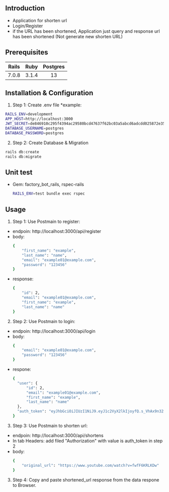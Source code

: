 ## Introduction
- Application for shorten url
- Login/Register
- if the URL has been shortened, Application just query and response url has been shortened (Not generate new shorten URL)

## Prerequisites

  |       Rails       |      Ruby        | Postgres     |
  | :------------:|:-------------:|:-----:|
  |    7.0.8          |        3.1.4       |  13    |

## Installation & Configuration

  1. Step 1: Create .env file *example:

  ```sh
  RAILS_ENV=development
  APP_HOST=http://localhost:3000
  JWT_SECRET=de846910c295f4394ac29580bcd47637f62bc03a5abcd6adcdd025872e35af11526d577a0886b2d2973cc8b8b957457b0ceea6399e4d38f96ecec1f446cac7c1
  DATABASE_USERNAME=postgres
  DATABASE_PASSWORD=postgres
  ```

  2. Step 2: Create Database & Migration

  ```sh
  rails db:create
  rails db:migrate
  ```

## Unit test
- Gem: factory_bot_rails, rspec-rails
  ```sh
  RAILS_ENV=test bundle exec rspec
  ```

## Usage

1. Step 1: Use Postmain to register:
 - endpoin: http://localhost:3000/api/register
 - body:
    ```sh
    {
        "first_name": "example",
        "last_name": "name",
        "email": "example01@example.com",
        "password": "123456"
    }
    ```
  - response:
    ```sh
    {
        "id": 2,
        "email": "example01@example.com",
        "first_name": "example",
        "last_name": "name"
    }
    ```
2. Step 2: Use Postmain to login:
 - endpoin: http://localhost:3000/api/login
 - body:
    ```sh
    {
        "email": "example01@example.com",
        "password": "123456"
    }
    ```
  - respone:
    ```sh
    {
      "user": {
          "id": 2,
          "email": "example01@example.com",
          "first_name": "example",
          "last_name": "name"
      },
      "auth_token": "eyJhbGciOiJIUzI1NiJ9.eyJ1c2VyX2lkIjoyfQ.s_VhAx9n322eHsCWA8a63NWdeRfRYnxEDkCaf5ovRvQ"
    }
    ```
3. Step 3: Use Postmain to shorten url:
 - endpoin: http://localhost:3000/api/shortens
 - In tab Headers: add filed "Authorization" with value is auth_token in step 2
 - body:
    ```sh
    {
        "original_url": "https://www.youtube.com/watch?v=fwfF6KRLKDw"
    }
    ```

3. Step 4: Copy and paste shortened_url response from the data respone to Browser.

